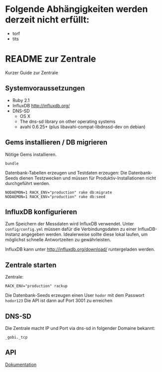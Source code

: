 # Folgende Abhängigkeiten werden derzeit nicht erfüllt:

* torf
* tits

# README zur Zentrale

Kurzer Guide zur Zentrale

## Systemvoraussetzungen

* Ruby 2.1
* InfluxDB http://influxdb.org/
* DNS-SD
  * OS X
  * The dns-sd library on other operating systems
  * avahi 0.6.25+ (plus libavahi-compat-libdnssd-dev on debian)

## Gems installieren / DB migrieren

Nötige Gems installieren.

```
bundle
```

Datenbank-Tabellen erzeugen und Testdaten erzeugen: Die Datenbank-Seeds dienen Testzwecken und müssen für Produktiv-Installationen nicht durchgeführt werden.

```
NODAEMON=1 RACK_ENV="production" rake db:migrate
NODAEMON=1 RACK_ENV="production" rake db:seed
```

## InfluxDB konfigurieren

Zum Speichern der Messdaten wird InfluxDB verwendet. Unter `config/config.yml` müssen dafür die Verbindungsdaten zu einer InfluxDB-Instanz angegeben werden.
Idealerweise sollte diese lokal laufen, um möglichst schnelle Antwortzeiten zu gewährleisten.

InfluxDB kann unter http://influxdb.org/download/ runtergeladen werden.

## Zentrale starten

Zentrale:

```
RACK_ENV="production" rackup
```
Die Datenbank-Seeds erzeugen einen User `hodor` mit dem Passwort `hodor123`
Die API ist dann auf Port 3001 zu erreichen

## DNS-SD

Die Zentrale macht IP und Port via dns-sd in folgender Domaine bekannt:

```
_gobi._tcp
```

## API

[Dokumentation](docs/api-definition.md)
